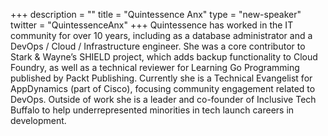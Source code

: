 +++
description = ""
title = "Quintessence Anx"
type = "new-speaker"
twitter = "QuintessenceAnx"
+++
Quintessence has worked in the IT community for over 10 years, including as a database administrator and a DevOps / Cloud / Infrastructure engineer. She was a core contributor to Stark & Wayne’s SHIELD project, which adds backup functionality to Cloud Foundry, as well as a technical reviewer for Learning Go Programming published by Packt Publishing. Currently she is a Technical Evangelist for AppDynamics (part of Cisco), focusing community engagement related to DevOps. Outside of work she is a leader and co-founder of Inclusive Tech Buffalo to help underrepresented minorities in tech launch careers in development.